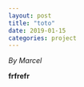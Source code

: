 ```yaml
---
layout: post
title: "toto"
date: 2019-01-15
categories: project
---
```


*By Marcel*

<html>
  <head>

  </head>
  <body>
    <p style="margin-top: 0">
      <b>frfrefr</b>
    </p>
  </body>
</html>
